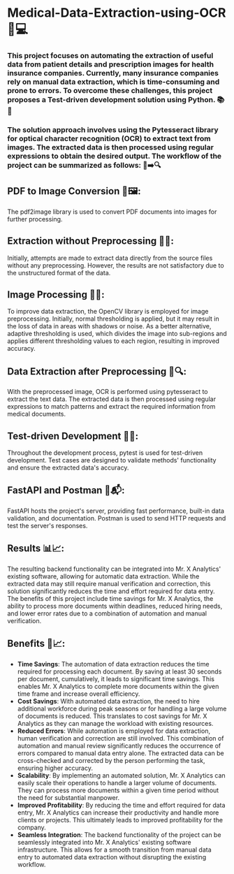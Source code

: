 # Medical-Data-Extraction-using-OCR 🏥💻

### This project focuses on automating the extraction of useful data from patient details and prescription images for health insurance companies. Currently, many insurance companies rely on manual data extraction, which is time-consuming and prone to errors. To overcome these challenges, this project proposes a Test-driven development solution using Python. 📚🔬

### The solution approach involves using the Pytesseract library for **optical character recognition (OCR)** to extract text from images. The extracted data is then processed using regular expressions to obtain the desired output. The workflow of the project can be summarized as follows: 📝➡️🔍

## **PDF to Image Conversion** 📄🖼️:
The pdf2image library is used to convert PDF documents into images for further processing.

## **Extraction without Preprocessing** 🚫🔄:
Initially, attempts are made to extract data directly from the source files without any preprocessing. However, the results are not satisfactory due to the unstructured format of the data.

## **Image Processing** 🌄🔧:
To improve data extraction, the OpenCV library is employed for image preprocessing. Initially, normal thresholding is applied, but it may result in the loss of data in areas with shadows or noise. As a better alternative, adaptive thresholding is used, which divides the image into sub-regions and applies different thresholding values to each region, resulting in improved accuracy.

## **Data Extraction after Preprocessing** 💾🔍:
With the preprocessed image, OCR is performed using pytesseract to extract the text data. The extracted data is then processed using regular expressions to match patterns and extract the required information from medical documents.

## **Test-driven Development** 🧪🔧:
Throughout the development process, pytest is used for test-driven development. Test cases are designed to validate methods' functionality and ensure the extracted data's accuracy.

## **FastAPI and Postman** 🚀📬:
FastAPI hosts the project's server, providing fast performance, built-in data validation, and documentation. Postman is used to send HTTP requests and test the server's responses.

## Results 📊📈:
The resulting backend functionality can be integrated into Mr. X Analytics' existing software, allowing for automatic data extraction. While the extracted data may still require manual verification and correction, this solution significantly reduces the time and effort required for data entry. The benefits of this project include time savings for Mr. X Analytics, the ability to process more documents within deadlines, reduced hiring needs, and lower error rates due to a combination of automation and manual verification.

## Benefits 🌟📈:
- **Time Savings**: The automation of data extraction reduces the time required for processing each document. By saving at least 30 seconds per document, cumulatively, it leads to significant time savings. This enables Mr. X Analytics to complete more documents within the given time frame and increase overall efficiency.
- **Cost Savings**: With automated data extraction, the need to hire additional workforce during peak seasons or for handling a large volume of documents is reduced. This translates to cost savings for Mr. X Analytics as they can manage the workload with existing resources.
- **Reduced Errors**: While automation is employed for data extraction, human verification and correction are still involved. This combination of automation and manual review significantly reduces the occurrence of errors compared to manual data entry alone. The extracted data can be cross-checked and corrected by the person performing the task, ensuring higher accuracy.
- **Scalability**: By implementing an automated solution, Mr. X Analytics can easily scale their operations to handle a larger volume of documents. They can process more documents within a given time period without the need for substantial manpower.
- **Improved Profitability**: By reducing the time and effort required for data entry, Mr. X Analytics can increase their productivity and handle more clients or projects. This ultimately leads to improved profitability for the company.
- **Seamless Integration**: The backend functionality of the project can be seamlessly integrated into Mr. X Analytics' existing software infrastructure. This allows for a smooth transition from manual data entry to automated data extraction without disrupting the existing workflow.

